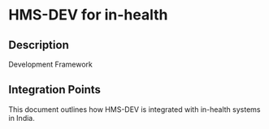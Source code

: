 # HMS-DEV for in-health

## Description

Development Framework

## Integration Points

This document outlines how HMS-DEV is integrated with in-health systems in India.
